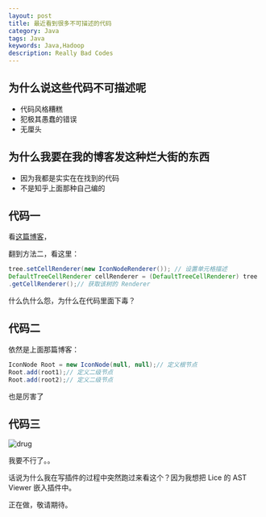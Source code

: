 ```yaml
---
layout: post
title: 最近看到很多不可描述的代码
category: Java
tags: Java
keywords: Java,Hadoop
description: Really Bad Codes
---
```


## 为什么说这些代码不可描述呢

+ 代码风格糟糕
+ 犯极其愚蠢的错误
+ 无厘头

## 为什么我要在我的博客发这种烂大街的东西

+ 因为我都是实实在在找到的代码
+ 不是知乎上面那种自己编的

## 代码一

看[这篇博客](http://blog.sina.com.cn/s/blog_adf4f4d90101ht8v.html)，

翻到方法二，看这里：

```java
tree.setCellRenderer(new IconNodeRenderer()); // 设置单元格描述
DefaultTreeCellRenderer cellRenderer = (DefaultTreeCellRenderer) tree
.getCellRenderer();// 获取该树的 Renderer
```

什么仇什么怨，为什么在代码里面下毒？

## 代码二

依然是上面那篇博客：

```java
IconNode Root = new IconNode(null, null);// 定义根节点
Root.add(root1);// 定义二级节点
Root.add(root2);// 定义二级节点
```

也是厉害了

## 代码三

![drug](https://coding.net/u/ice1000/p/Images/git/raw/master/blog-img/6/0.png)

我要不行了。。


话说为什么我在写插件的过程中突然跑过来看这个？因为我想把 Lice 的 AST Viewer 嵌入插件中。

正在做，敬请期待。


